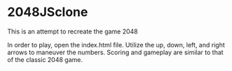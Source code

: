 # 2048JSclone
This is an attempt to recreate the game 2048

In order to play, open the index.html file. Utilize the up, down, left, and right arrows to maneuver the numbers.
Scoring and gameplay are similar to that of the classic 2048 game. 
